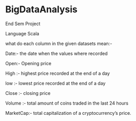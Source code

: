 # BigDataAnalysis

End Sem Project

Language Scala

what do each column in the given datasets mean:-

Date:- the date when the values where recorded

Open:- Opening price

High :- highest price recorded at the end of a day

low :- lowest price recorded at the end of a day

Close :- closing price

Volume :- total amount of coins traded in the last 24 hours

MarketCap:- total capitalization of a cryptocurrency’s price.
